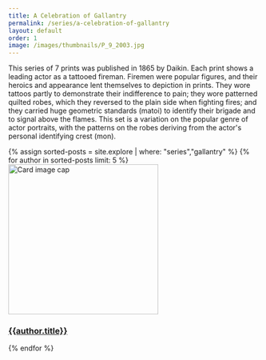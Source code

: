 ```yaml
---
title: A Celebration of Gallantry
permalink: /series/a-celebration-of-gallantry
layout: default
order: 1
image: /images/thumbnails/P_9_2003.jpg
---
```

This series of 7 prints was published in 1865 by Daikin. Each print shows a leading actor as a tattooed fireman. Firemen were popular figures, and their heroics and appearance lent themselves to depiction in prints. They wore tattoos partly to demonstrate their indifference to pain; they wore patterned quilted robes, which they reversed to the plain side when fighting fires; and they carried huge geometric standards (matoi) to identify their brigade and to signal above the flames. This set is a variation on the popular genre of actor portraits, with the patterns on the robes deriving from the actor's personal identifying crest (mon).

<div class="row">
{% assign sorted-posts = site.explore | where: "series","gallantry" %}
{% for author in sorted-posts limit: 5 %}
<div class="col-md-4 mb-3">
  <div class="card h-100" >
    <a href="{{site.url}}{{site.baseurl}}{{ author.permalink }}" class="stretched-link">
      <img class="card-img-top" src="{{site.url}}{{site.baseurl}}{{author.image}}" alt="Card image cap" width="300" height="300"/>
    </a>
    <div class="card-body">
      <h3 class="lead mt-2">
        <a href="{{site.url}}{{site.baseurl}}{{ author.permalink }}" class="stretched-link">{{author.title}}</a>
      </h3>
    </div>
  </div>
</div>
{% endfor %}
</div>
